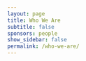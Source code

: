 ```yaml
---
layout: page
title: Who We Are
subtitle: false
sponsors: people
show_sidebar: false
permalink: /who-we-are/
---
```


<!-- edit content in people.yml -->
